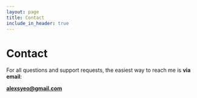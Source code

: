 ```yaml
---
layout: page
title: Contact
include_in_header: true
---
```


# Contact

For all questions and support requests, the easiest way to reach me is **via email**:

**alexsyeo@gmail.com**

<br>
<br>
<br>
